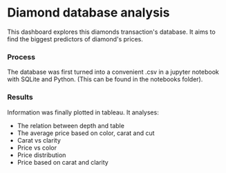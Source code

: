 # Diamond database analysis 

This dashboard explores this diamonds transaction's database. It aims to find the biggest predictors of diamond's prices. 
### Process

The database was first turned into a convenient .csv in a jupyter notebook with SQLite and Python. (This can be found in the notebooks folder). 

### Results

Information was finally plotted in tableau. It analyses: 

- The relation between depth and table   
- The average price based on color, carat and cut   
- Carat vs clarity   
- Price vs color   
- Price distribution   
- Price based on carat and clarity   



